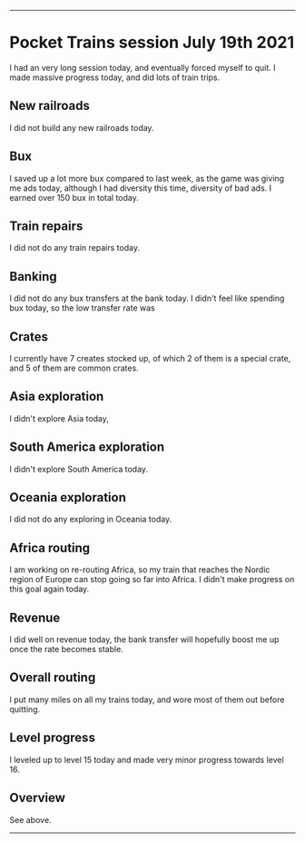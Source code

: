 
***

# Pocket Trains session July 19th 2021

I had an very long session today, and eventually forced myself to quit. I made massive progress today, and did lots of train trips.

## New railroads

<!-- I did not build any new railroads today, and I did not create any new engines or fuel cars. !-->

I did not build any new railroads today.

## Bux

I saved up a lot more bux compared to last week, as the game was giving me ads today, although I had diversity this time, diversity of bad ads. I earned over 150 bux in total today.

## Train repairs

I did not do any train repairs today.

## Banking

I did not do any bux transfers at the bank today. I didn't feel like spending bux today, so the low transfer rate was

## Crates

I currently have 7 creates stocked up, of which 2 of them is a special crate, and 5 of them are common crates.

## Asia exploration

I didn't explore Asia today,

## South America exploration

I didn't explore South America today.

## Oceania exploration

I did not do any exploring in Oceania today.

## Africa routing

I am working on re-routing Africa, so my train that reaches the Nordic region of Europe can stop going so far into Africa. I didn't make progress on this goal again today.

## Revenue

I did well on revenue today, the bank transfer will hopefully boost me up once the rate becomes stable.

## Overall routing

I put many miles on all my trains today, and wore most of them out before quitting.

## Level progress

I leveled up to level 15 today and made very minor progress towards level 16.

## Overview

See above.

***
